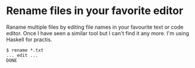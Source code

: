 Rename files in your favorite editor
====================================

Raname multiple files by editing file names in your favourite text or code
editor. Once I have seen a similar tool but I can't find it any more. I'm using
Haskell for practis.

```
$ rename *.txt
... edit ...
DONE
```

